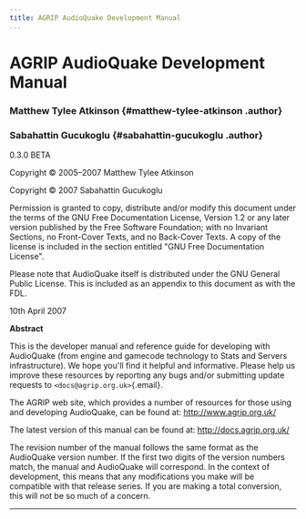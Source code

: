 ```yaml
---
title: AGRIP AudioQuake Development Manual
...
```


AGRIP AudioQuake Development Manual
===================================

### Matthew Tylee Atkinson {#matthew-tylee-atkinson .author}

### Sabahattin Gucukoglu {#sabahattin-gucukoglu .author}

0.3.0 BETA

Copyright © 2005–2007 Matthew Tylee Atkinson

Copyright © 2007 Sabahattin Gucukoglu

Permission is granted to copy, distribute and/or modify this document
under the terms of the GNU Free Documentation License, Version 1.2 or
any later version published by the Free Software Foundation; with no
Invariant Sections, no Front-Cover Texts, and no Back-Cover Texts. A
copy of the license is included in the section entitled "GNU Free
Documentation License".

Please note that AudioQuake itself is distributed under the GNU General
Public License. This is included as an appendix to this document as with
the FDL.

10th April 2007

**Abstract**

This is the developer manual and reference guide for developing with
AudioQuake (from engine and gamecode technology to Stats and Servers
infrastructure). We hope you'll find it helpful and informative. Please
help us improve these resources by reporting any bugs and/or submitting
update requests to `<docs@agrip.org.uk>`{.email}.

The AGRIP web site, which provides a number of resources for those using
and developing AudioQuake, can be found at: <http://www.agrip.org.uk/>

The latest version of this manual can be found at:
<http://docs.agrip.org.uk/>

The revision number of the manual follows the same format as the
AudioQuake version number. If the first two digits of the version
numbers match, the manual and AudioQuake will correspond. In the context
of development, this means that any modifications you make will be
compatible with that release series. If you are making a total
conversion, this will not be so much of a concern.

* * * * *
